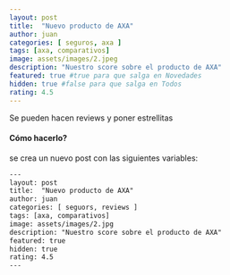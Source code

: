 ```yaml
---
layout: post
title:  "Nuevo producto de AXA"
author: juan
categories: [ seguros, axa ]
tags: [axa, comparativos]
image: assets/images/2.jpeg
description: "Nuestro score sobre el producto de AXA"
featured: true #true para que salga en Novedades
hidden: true #false para que salga en Todos
rating: 4.5
---
```


Se pueden hacen reviews y poner estrellitas

#### Cómo hacerlo?

se crea un nuevo post con las siguientes variables:

```html
---
layout: post
title:  "Nuevo producto de AXA"
author: juan
categories: [ seguors, reviews ]
tags: [axa, comparativos]
image: assets/images/2.jpg
description: "Nuestro score sobre el producto de AXA"
featured: true
hidden: true
rating: 4.5
---
```

